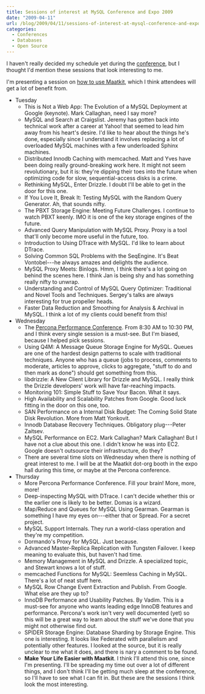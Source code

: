 ```yaml
---
title: Sessions of interest at MySQL Conference and Expo 2009
date: "2009-04-11"
url: /blog/2009/04/11/sessions-of-interest-at-mysql-conference-and-expo-2009/
categories:
  - Conferences
  - Databases
  - Open Source
---
```

I haven't really decided my schedule yet during the [conference](http://www.mysqlconf.com/), but I thought I'd mention these sessions that look interesting to me.

I'm presenting a session on [how to use Maatkit](http://www.mysqlconf.com/mysql2009/public/schedule/detail/5677), which I think attendees will get a lot of benefit from.

*   Tuesday 
    *   This is Not a Web App: The Evolution of a MySQL Deployment at Google (keynote). Mark Callaghan, need I say more?
    *   MySQL and Search at Craigslist. Jeremy has gotten back into technical work after a career at Yahoo! that seemed to lead him away from his heart's desire. I'd like to hear about the things he's done, especially since I understand it involves replacing a lot of overloaded MySQL machines with a few underloaded Sphinx machines.
    *   Distributed Innodb Caching with memcached. Matt and Yves have been doing really ground-breaking work here. It might not seem revolutionary, but it is: they're dipping their toes into the future when optimizing code for slow, sequential-access disks is a crime.
    *   Rethinking MySQL, Enter Drizzle. I doubt I'll be able to get in the door for this one.
    *   If You Love It, Break It: Testing MySQL with the Random Query Generator. Ah, that sounds nifty.
    *   The PBXT Storage Engine: Meeting Future Challenges. I continue to watch PBXT keenly. IMO it is one of the key storage engines of the future.
    *   Advanced Query Manipulation with MySQL Proxy. Proxy is a tool that'll only become more useful in the future, too.
    *   Introduction to Using DTrace with MySQL. I'd like to learn about DTrace.
    *   Solving Common SQL Problems with the SeqEngine. It's Beat Vontobel---he always amazes and delights the audience.
    *   MySQL Proxy Meets: Binlogs. Hmm, I think there's a lot going on behind the scenes here. I think Jan is being shy and has something really nifty to unwrap.
    *   Understanding and Control of MySQL Query Optimizer: Traditional and Novel Tools and Techniques. Sergey's talks are always interesting for true propeller heads.
    *   Faster Data Reduction and Smoothing for Analysis &#038; Archival in MySQL. I think a lot of my clients could benefit from this!
*   Wednesday 
    *   The [Percona Performance Conference](http://conferences.percona.com/). From 8:30 AM to 10:30 PM, and I think every single session is a must-see. But I'm biased, because I helped pick sessions.
    *   Using Q4M: A Message Queue Storage Engine for MySQL. Queues are one of the hardest design patterns to scale with traditional techniques. Anyone who has a queue (jobs to process, comments to moderate, articles to approve, clicks to aggregate, "stuff to do and then mark as done") should get something from this.
    *   libdrizzle: A New Client Library for Drizzle and MySQL. I really think the Drizzle developers' work will have far-reaching impacts.
    *   Monitoring 101: Simple Stuff to Save Your Bacon. What it says.
    *   High Availability and Scalability Patches from Google. Good luck fitting in the door on this one, too.
    *   SAN Performance on a Internal Disk Budget: The Coming Solid State Disk Revolution. More from Matt Yonkovit.
    *   Innodb Database Recovery Techniques. Obligatory plug---Peter Zaitsev.
    *   MySQL Performance on EC2. Mark Callaghan? Mark Callaghan! But I have not a clue about this one. I didn't know he was into EC2. Google doesn't outsource their infrastructure, do they?
    *   There are several time slots on Wednesday when there is nothing of great interest to me. I will be at the Maatkit dot-org booth in the expo hall during this time, or maybe at the Percona conference.
*   Thursday
    *   More Percona Performance Conference. Fill your brain! More, more, more!
    *   Deep-inspecting MySQL with DTrace. I can't decide whether this or the earlier one is likely to be better. Domas is a wizard.
    *   Map/Reduce and Queues for MySQL Using Gearman. Gearman is something I have my eyes on---either that or Spread. For a secret project.
    *   MySQL Support Internals. They run a world-class operation and they're my competition.
    *   Dormando's Proxy for MySQL. Just because.
    *   Advanced Master-Replica Replication with Tungsten Failover. I keep meaning to evaluate this, but haven't had time.
    *   Memory Management in MySQL and Drizzle. A specialized topic, and Stewart knows a lot of stuff.
    *   memcached Functions for MySQL: Seemless Caching in MySQL. There's a lot of neat stuff here.
    *   MySQL Row Change Event Extraction and Publish. From Google. What else are they up to?
    *   InnoDB Performance and Usability Patches. By Vadim. This is a must-see for anyone who wants leading edge InnoDB features and performance. Percona's work isn't very well documented (yet) so this will be a great way to learn about the stuff we've done that you might not otherwise find out.
    *   SPIDER Storage Engine: Database Sharding by Storage Engine. This one is interesting. It looks like Federated with parallelism and potentially other features. I looked at the source, but it is really unclear to me what it does, and there is nary a comment to be found.
    *   **Make Your Life Easier with Maatkit**. I think I'll attend this one, since I'm presenting.
I'll be spreading my time out over a lot of different things, and I don't think I'll be getting much sleep at the conference, so I'll have to see what I can fit in. But these are the sessions I think look the most interesting.


